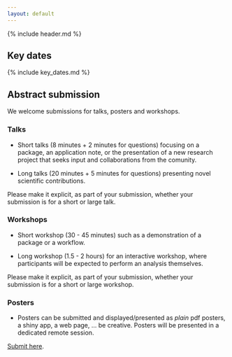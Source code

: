 ```yaml
---
layout: default
---
```


{% include header.md %}


## Key dates

{% include key_dates.md %}


## Abstract submission

We welcome submissions for talks, posters and workshops. 

### Talks

- Short talks (8 minutes + 2 minutes for questions) focusing on a
  package, an application note, or the presentation of a new research
  project that seeks input and collaborations from the comunity.

- Long talks (20 minutes + 5 minutes for questions) presenting novel
  scientific contributions.

Please make it explicit, as part of your submission, whether your
submission is for a short or large talk.

### Workshops

- Short workshop (30 - 45 minutes) such as a demonstration of a
  package or a workflow.

- Long workshop (1.5 - 2 hours) for an interactive workshop, where
  participants will be expected to perform an analysis themselves.

Please make it explicit, as part of your submission, whether your
submission is for a short or large workshop.

### Posters

- Posters can be submitted and displayed/presented as *plain* pdf
  posters, a shiny app, a web page, ... be creative. Posters will be
  presented in a dedicated remote session.


[Submit here](https://openreview.net/group?id=bioconductor.org/EuroBioC/2020/Conference).
